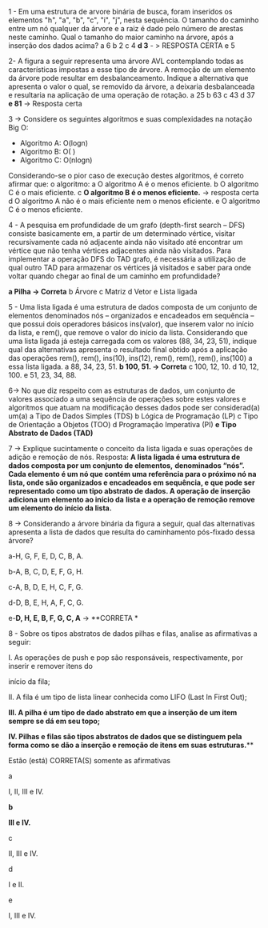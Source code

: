 1 - Em uma estrutura de arvore binária de busca, foram inseridos os elementos "h", "a", "b",
"c", "i", "j", nesta sequência. O tamanho do caminho entre um nó qualquer da árvore e a
raiz é dado pelo número de arestas neste caminho. Qual o tamanho do maior caminho
na árvore, após a inserção dos dados acima?
a 6
b 2
c 4
**d 3** - > RESPOSTA CERTA
e 5

2- A figura a seguir representa uma árvore AVL contemplando todas as características
impostas a esse tipo de árvore. A remoção de um elemento da árvore pode resultar em
desbalanceamento. Indique a alternativa que apresenta o valor o qual, se removido da
árvore, a deixaria desbalanceada e resultaria na aplicação de uma operação de rotação.
a 25
b 63
c 43
d 37
**e 81** -> Resposta certa 

3 -> 
Considere os seguintes algoritmos e suas complexidades na notação Big O:

- Algoritmo A: O(logn)
- Algoritmo B: O( )
- Algoritmo C: O(nlogn)

Considerando-se o pior caso de execução destes algoritmos, é correto afirmar que: o
algoritmo:
a O algoritmo A é o menos eficiente.
b O algoritmo C é o mais eficiente.
c **O algoritmo B é o menos eficiente.** -> resposta certa
d O algoritmo A não é o mais eficiente nem o menos eficiente.
e O algoritmo C é o menos eficiente.

4 - A pesquisa em profundidade de um grafo (depth-first search – DFS) consiste basicamente
em, a partir de um determinado vértice, visitar recursivamente cada nó adjacente ainda
não visitado até encontrar um vértice que não tenha vértices adjacentes ainda não
visitados. Para implementar a operação DFS do TAD grafo, é necessária a utilização de
qual outro TAD para armazenar os vértices já visitados e saber para onde voltar quando
chegar ao final de um caminho em profundidade?

**a Pilha -> Correta**
b Árvore
c Matriz
d Vetor
e Lista ligada

5 - Uma lista ligada é uma estrutura de dados composta de um conjunto de elementos
denominados nós – organizados e encadeados em sequência – que possui dois
operadores básicos ins(valor), que inserem valor no início da lista, e rem(), que remove o
valor do início da lista. Considerando que uma lista ligada já esteja carregada com os
valores (88, 34, 23, 51), indique qual das alternativas apresenta o resultado final obtido
após a aplicação das operações rem(), rem(), ins(10), ins(12), rem(), rem(), rem(), ins(100)
a essa lista ligada.
a 88, 34, 23, 51.
**b 100, 51. -> Correta**
c 100, 12, 10.
d 10, 12, 100.
e 51, 23, 34, 88.

6-> 
No que diz respeito com as estruturas de dados, um conjunto de valores associado a
uma sequência de operações sobre estes valores e algoritmos que atuam na modificação
desses dados pode ser considerad(a) um(a)
a Tipo de Dados Simples (TDS)
b Lógica de Programação (LP)
c Tipo de Orientação a Objetos (TOO)
d Programação Imperativa (PI)
**e Tipo Abstrato de Dados (TAD)**

7 -> Explique sucintamente o conceito da lista ligada e suas operações de adição e remoção
de nós.
Resposta: **A lista ligada é uma estrutura de dados composta por um conjunto de elementos,**
**denominados “nós”. Cada elemento é um nó que contém uma referência para o próximo nó na lista, onde são organizados e encadeados em sequência, e que pode ser representado**
**como um tipo abstrato de dados. A operação de inserção adiciona um elemento ao início da**
**lista e a operação de remoção remove um elemento do início da lista.**

8 -> Considerando a árvore binária da figura a seguir, qual das alternativas apresenta a lista de dados que resulta do caminhamento pós-fixado dessa árvore?

a-H, G, F, E, D, C, B, A.

b-A, B, C, D, E, F, G, H.

c-A, B, D, E, H, C, F, G.

d-D, B, E, H, A, F, C, G.

e-**D, H, E, B, F, G, C, A** -> **CORRETA
*

8 - Sobre os tipos abstratos de dados pilhas e filas, analise as afirmativas a seguir:

I. As operações de push e pop são responsáveis, respectivamente, por inserir e remover itens do

início da fila;

II. A fila é um tipo de lista linear conhecida como LIFO (Last In First Out);

**III. A pilha é um tipo de dado abstrato em que a inserção de um item sempre se dá em seu topo;**

**IV. Pilhas e filas são tipos abstratos de dados que se distinguem pela forma como se dão a inserção e remoção de itens em suas estruturas.****

Estão (está) CORRETA(S) somente as afirmativas

a

I, II, III e IV.

**b**

**III e IV.**

c

II, III e IV.

d

I e II.

e

I, III e IV.